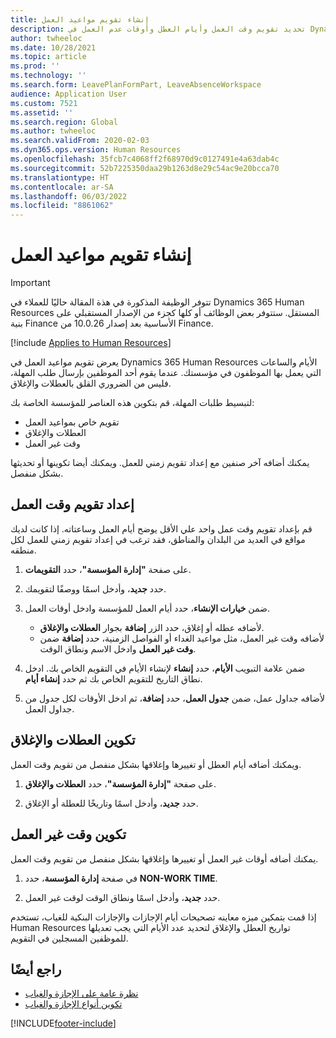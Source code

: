 ```yaml
---
title: إنشاء تقويم مواعيد العمل
description: تحديد تقويم وقت العمل وأيام العطل وأوقات عدم العمل في Dynamics 365 Human Resources.
author: twheeloc
ms.date: 10/28/2021
ms.topic: article
ms.prod: ''
ms.technology: ''
ms.search.form: LeavePlanFormPart, LeaveAbsenceWorkspace
audience: Application User
ms.custom: 7521
ms.assetid: ''
ms.search.region: Global
ms.author: twheeloc
ms.search.validFrom: 2020-02-03
ms.dyn365.ops.version: Human Resources
ms.openlocfilehash: 35fcb7c4068ff2f68970d9c0127491e4a63dab4c
ms.sourcegitcommit: 52b7225350daa29b1263d8e29c54ac9e20bcca70
ms.translationtype: HT
ms.contentlocale: ar-SA
ms.lasthandoff: 06/03/2022
ms.locfileid: "8861062"
---
```

# <a name="create-a-working-time-calendar"></a>إنشاء تقويم مواعيد العمل


> [!Important]
> تتوفر الوظيفة المذكورة في هذة المقالة حاليًا للعملاء في Dynamics 365 Human Resources المستقل. ستتوفر بعض الوظائف أو كلها كجزء من الإصدار المستقبلي على بنية Finance الأساسية بعد إصدار 10.0.26 من Finance.

[!include [Applies to Human Resources](../includes/applies-to-hr.md)]

يعرض تقويم مواعيد العمل في Dynamics 365 Human Resources الأيام والساعات التي يعمل بها الموظفون في مؤسستك. عندما يقوم أحد الموظفين بإرسال طلب المهلة، فليس من الضروري القلق بالعطلات والإغلاق.

لتبسيط طلبات المهلة، قم بتكوين هذه العناصر للمؤسسة الخاصة بك:

- تقويم خاص بمواعيد العمل
- العطلات والإغلاق
- وقت غير العمل

يمكنك أضافه آخر صنفين مع إعداد تقويم زمني للعمل. ويمكنك أيضا تكوينها أو تحديثها بشكل منفصل.

## <a name="set-up-a-working-time-calendar"></a>إعداد تقويم وقت العمل

قم بإعداد تقويم وقت عمل واحد علي الأقل يوضح أيام العمل وساعتاته. إذا كانت لديك مواقع في العديد من البلدان والمناطق، فقد ترغب في إعداد تقويم زمني للعمل لكل منطقه.

1. على صفحة **"إدارة المؤسسة"**، حدد **التقويمات**.

2. حدد **جديد**، وأدخل اسمًا ووصفًا لتقويمك.

3. ضمن **خيارات الإنشاء**، حدد أيام العمل للمؤسسة وادخل أوقات العمل. 
   - لأضافه عطله أو إغلاق، حدد الزر **إضافة** بجوار **العطلات والإغلاق**.
   - لأضافه وقت غير العمل، مثل مواعيد الغداء أو الفواصل الزمنية، حدد **إضافة** ضمن **وقت غير العمل** وادخل الاسم ونطاق الوقت.

4. ضمن علامة التبويب **الأيام**، حدد **إنشاء** لإنشاء الأيام في التقويم الخاص بك. ادخل نطاق التاريخ للتقويم الخاص بك ثم حدد **إنشاء أيام**.

5. لأضافه جداول عمل، ضمن **جدول العمل**، حدد **إضافة**، ثم ادخل الأوقات لكل جدول من جداول العمل.

## <a name="configure-holidays-and-closures"></a>تكوين العطلات والإغلاق

ويمكنك أضافه أيام العطل أو تغييرها وإغلاقها بشكل منفصل من تقويم وقت العمل.

1. على صفحة **"إدارة المؤسسة"**، حدد **العطلات والإغلاق**.

2. حدد **جديد**، وأدخل اسمًا وتاريخًا للعطلة أو الإغلاق.

## <a name="configure-non-work-time"></a>تكوين وقت غير العمل

يمكنك أضافه أوقات غير العمل أو تغييرها وإغلاقها بشكل منفصل من تقويم وقت العمل.

1. في صفحة **إدارة المؤسسة**، حدد **NON-WORK TIME**.

2. حدد **جديد**، وأدخل اسمًا ونطاق الوقت لوقت غير العمل.

إذا قمت بتمكين ميزه معاينه تصحيحات أيام الإجازات والإجازات البنكية للغياب، تستخدم Human Resources تواريخ العطل والإغلاق لتحديد عدد الأيام التي يجب تعديلها للموظفين المسجلين في التقويم.

## <a name="see-also"></a>راجع أيضًا

- [نظرة عامة على الإجازة والغياب](hr-leave-and-absence-overview.md)
- [تكوين أنواع الإجازة والغياب](hr-leave-and-absence-types.md)


[!INCLUDE[footer-include](../includes/footer-banner.md)]
